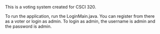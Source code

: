 This is a voting system created for CSCI 320. 

To run the application, run the LoginMain.java. You can register from there as a voter or login as admin. To login as admin, the username is admin and the password is admin. 
